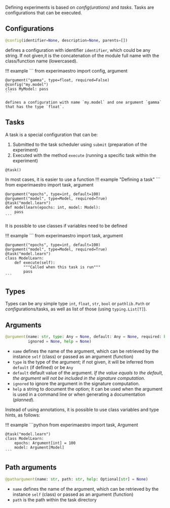 Defining experiments is based on *config(urations)* and *tasks*. Tasks are configurations that can be executed.

## Configurations

```python
@config(identifier=None, description=None, parents=[])
```
defines a configuration with identifier `identifier`, which could be any string. 
If not given,it is the concatenation of the module full name with the class/function
name (lowercased).


!!! example
    ```
    from experimaestro import config, argument

    @argument("gamma", type=float, required=False)
    @config("my.model")
    class MyModel: pass
    ```

    defines a configuration with name `my.model` and one argument `gamma` that has the type `float`.

## Tasks

A task is a special configuration that can be:

1. Submitted to the task scheduler using `submit` (preparation of the experiment)
1. Executed with the method `execute` (running a specific task within the experiment)


```py3
@task()
```


In most cases, it is easier to use a function
!!! example "Defining a task"
    ```
    from experimaestro import task, argument

    @argument("epochs", type=int, default=100)
    @argument("model", type=Model, required=True)
    @task("model.learn")
    def modellearn(epochs: int, model: Model):
        pass
    ```

It is possible to use classes if variables need to be defined

!!! example
    ```
    from experimaestro import task, argument

    @argument("epochs", type=int, default=100)
    @argument("model", type=Model, required=True)
    @task("model.learn")
    class ModelLearn:
        def execute(self):
            """Called when this task is run"""
            pass
    ```

## Types

Types can be any simple type `int`, `float`, `str`, `bool` or `pathlib.Path` or *config*urations/tasks, as well as list of those (using `typing.List[T]`).

## Arguments

```python
@argument(name: str, type: Any = None, default: Any = None, required: bool = None,
          ignored = None, help = None)
```

- `name` defines the name of the argument, which can be retrieved by the instance `self` (class) or passed as an argument (function)
- `type` is the type of the argument; if not given, it will be inferred from `default` (if defined) or be `Any`
- `default` default value of the argument. *If the value equals to the default, the argument will not be included in the signature computation*.
- `ignored` to ignore the argument in the signature computation.
- `help` a string to document the option; it can be used when the argument is used in a command line or when generating a documentation (*planned*).

Instead of using annotations, it is possible to use class variables
and type hints, as follows:

!!! example
    ```python
    from experimaestro import task, Argument

    @task("model.learn")
    class ModelLearn:
        epochs: Argument[int] = 100
        model: Argument[Model]
    ```



## Path arguments

```python
@pathargument(name: str, path: str, help: Optional[str] = None)
```

- `name` defines the name of the argument, which can be retrieved by the instance `self` (class) or passed as an argument (function)
- `path` is the path within the task directory